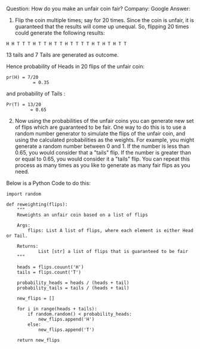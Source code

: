 Question: How do you make an unfair coin fair?
Company: Google
Answer: 
1. Flip the coin multiple times; say for 20 times.  Since the coin is unfair, it is guaranteed that the results will come up unequal.  So, flipping 20 times could generate the following results:

```
H H T T T H T T H T T H T T T T H T H T H T T 

```

13 tails and 7 Tails are generated as outcome. 

Hence probability of Heads in 20 flips of the unfair coin:

```
pr(H) = 7/20
          = 0.35
```

and probability of Tails :

```
Pr(T) = 13/20
         = 0.65
```

2. Now using the probabilities of the unfair coins you can generate new set of flips which are guaranteed to be fair. One way to do this is to use a random number generator to simulate the flips of the unfair coin, and using the calculated probabilities as the weights. For example, you might generate a random number between 0 and 1. If the number is less than 0.65, you would consider that a "tails" flip. If the number is greater than or equal to 0.65, you would consider it a "tails" flip. You can repeat this process as many times as you like to generate as many fair flips as you need.

Below is a Python Code to do this:


````
import random

def reweighting(flips):
    """
    Reweights an unfair coin based on a list of flips
    
    Args:
        flips: List A list of flips, where each element is either Head or Tail.
        
    Returns:
            List [str] a list of flips that is guaranteed to be fair
    """
    
    heads = flips.couunt('H')
    tails = flips.count('T')
    
    probability_heads = heads / (heads + tail)
    probability_tails = tails / (heads + tail)
    
    new_flips = []
    
    for i in range(heads + tails):
        if random.random() < probability_heads:
            new_flips.append('H')
        else:
            new_flips.append('T')
    
    return new_flips
    

````